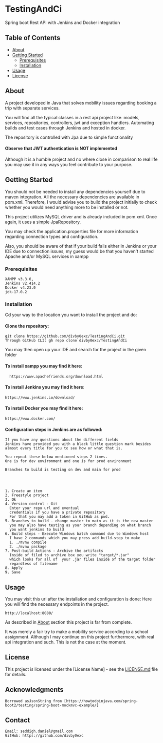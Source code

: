 # TestingAndCi

Spring boot Rest API with Jenkins and Docker integration

## Table of Contents

- [About](#about)
- [Getting Started](#getting-started)
    - [Prerequisites](#prerequisites)
    - [Installation](#installation)
- [Usage](#usage)
- [License](#license)

## About

A project developed in Java that solves mobility issues regarding
booking a trip with separate services.

You will find all the typical classes in a rest api project like:
models, services, repositories, controllers, jwt and exception handlers.
Automating builds and test cases through Jenkins and hosted in docker.

The repository is controlled with Jpa due to simple functionality

#### Observe that JWT authentication is NOT implemented

Although it is a humble project and no where close in comparison to real life
you may use it in any ways you feel contribute to your purpose.

## Getting Started

You should not be needed to install any dependencies yourself
due to maven integration. All the necessary dependencies are available in pom.xml.
Therefore, I would advise you to build the project initially to check
whether you would need anything more to be installed or not.

This project utilizes MySQL driver and is already included in pom.xml.
Once again, it uses a simple JpaRepository.

You may check the application.properties file for more information
regarding connection types and configuration.

Also, you should be aware of that if your build fails either in Jenkins 
or your IDE due to connection issues, my guess would be that 
you haven't started Apache and/or MySQL services in xampp


### Prerequisites

    XAMPP v3.3.0,
    Jenkins v2.414.2
    Docker v4.23.0
    jdk-17.0.2

### Installation

Cd your way to the location you want to install the project and do:

#### Clone the repository: 
    
    git clone https://github.com/divby0exc/TestingAndCi.git
    Through GitHub CLI: gh repo clone divby0exc/TestingAndCi

You may then open up your IDE and search for the project in the given folder

#### To install xampp you may find it here:

      https://www.apachefriends.org/download.html

#### To install Jenkins you may find it here:
    
    https://www.jenkins.io/download/

#### To install Docker you may find it here:
    
    https://www.docker.com/

#### Configuration steps in Jenkins are as followed:
    
    If you have any questions about the different fields
    Jenkins have provided you with a black little question mark besides
    almost every title for you to see how or what that is.

    You repeat these below mentioned steps 2 times.
    One is for dev environment and one is for prod environment
    
    Branches to build is testing on dev and main for prod
    
    
    

    1. Create an item
    2. Freestyle project
    3. Ok
    4. Version control - Git
      Enter your repo url and eventual 
      credentials if you have a private repository
      For that you may add a token in GitHub as pwd.
    5. Branches to build - change master to main as it is the new master
      you may also have testing as your branch depending on what branch
      you want jenkins to build
    6. Build steps - Execute Windows batch command due to Windows host
      I have 2 commands which you may press add build-step to make
      1. ./mvnw compile
      2. ./mvnw package
    7. Post-build Actions - Archive the artifacts
      Inside of filed to archive box you write "target/*.jar"
      which looks for all of  your .jar files inside of the target folder
      regardless of filename
    8. Apply
    9. Save  


## Usage

You may visit this url after the installation and configuration is done:
Here you will find the necessary endpoints in the project.

    http://localhost:8080/

As described in [About](#about) section this project is far from complete.

It was merely a fair try to make a mobility service according
to a school assignment. Although I may continue on this project
furthermore, with real api integration and such.
This is not the case at the moment.

## License

This project is licensed under the [License Name] - see the [LICENSE.md](LICENSE) file for details.

## Acknowledgments

    Borrowed asJsonString from [https://howtodoinjava.com/spring-boot2/testing/spring-boot-mockmvc-example/]

## Contact

    Email: seddigh.daniel@gmail.com
    GitHub: https://github.com/divby0exc
